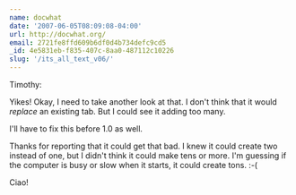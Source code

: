 ```yaml
---
name: docwhat
date: '2007-06-05T08:09:08-04:00'
url: http://docwhat.org/
email: 2721fe8ffd609b6df0d4b734defc9cd5
_id: 4e5831eb-f835-407c-8aa0-487112c10226
slug: '/its_all_text_v06/'
---
```


Timothy:

Yikes! Okay, I need to take another look at that. I don't think that it would
_replace_ an existing tab. But I could see it adding too many.

I'll have to fix this before 1.0 as well.

Thanks for reporting that it could get that bad. I knew it could create two
instead of one, but I didn't think it could make tens or more. I'm guessing if
the computer is busy or slow when it starts, it could create tons. :-(

Ciao!
